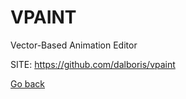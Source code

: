 # VPAINT
 
 Vector-Based Animation Editor
 
 SITE: https://github.com/dalboris/vpaint

 [Go back](https://portable-linux-apps.github.io/apps.html)
